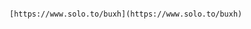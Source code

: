                                                       [https://www.solo.to/buxh](https://www.solo.to/buxh)
